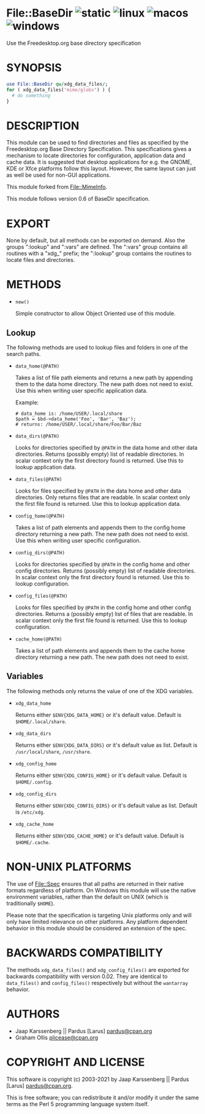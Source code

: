 # File::BaseDir ![static](https://github.com/uperl/File-BaseDir/workflows/static/badge.svg) ![linux](https://github.com/uperl/File-BaseDir/workflows/linux/badge.svg) ![macos](https://github.com/uperl/File-BaseDir/workflows/macos/badge.svg) ![windows](https://github.com/uperl/File-BaseDir/workflows/windows/badge.svg)

Use the Freedesktop.org base directory specification

# SYNOPSIS

```perl
use File::BaseDir qw/xdg_data_files/;
for ( xdg_data_files('mime/globs') ) {
  # do something
}
```

# DESCRIPTION

This module can be used to find directories and files as specified
by the Freedesktop.org Base Directory Specification. This specifications
gives a mechanism to locate directories for configuration, application data
and cache data. It is suggested that desktop applications for e.g. the
GNOME, KDE or Xfce platforms follow this layout. However, the same layout can
just as well be used for non-GUI applications.

This module forked from [File::MimeInfo](https://metacpan.org/pod/File::MimeInfo).

This module follows version 0.6 of BaseDir specification.

# EXPORT

None by default, but all methods can be exported on demand.
Also the groups ":lookup" and ":vars" are defined. The ":vars" group
contains all routines with a "xdg\_" prefix; the ":lookup" group
contains the routines to locate files and directories.

# METHODS

- `new()`

    Simple constructor to allow Object Oriented use of this module.

## Lookup

The following methods are used to lookup files and folders in one of the
search paths.

- `data_home(@PATH)`

    Takes a list of file path elements and returns a new path by appending
    them to the data home directory. The new path does not need to exist.
    Use this when writing user specific application data.

    Example:

    ```
    # data_home is: /home/USER/.local/share
    $path = $bd->data_home('Foo', 'Bar', 'Baz');
    # returns: /home/USER/.local/share/Foo/Bar/Baz
    ```

- `data_dirs(@PATH)`

    Looks for directories specified by `@PATH` in the data home and
    other data directories. Returns (possibly empty) list of readable
    directories. In scalar context only the first directory found is
    returned. Use this to lookup application data.

- `data_files(@PATH)`

    Looks for files specified by `@PATH` in the data home and other data
    directories. Only returns files that are readable. In scalar context only
    the first file found is returned. Use this to lookup application data.

- `config_home(@PATH)`

    Takes a list of path elements and appends them to the config home
    directory returning a new path. The new path does not need to exist.
    Use this when writing user specific configuration.

- `config_dirs(@PATH)`

    Looks for directories specified by `@PATH` in the config home and
    other config directories. Returns (possibly empty) list of readable
    directories. In scalar context only the first directory found is
    returned. Use this to lookup configuration.

- `config_files(@PATH)`

    Looks for files specified by `@PATH` in the config home and other
    config directories. Returns a (possibly empty) list of files that
    are readable. In scalar context only the first file found is returned.
    Use this to lookup configuration.

- `cache_home(@PATH)`

    Takes a list of path elements and appends them to the cache home
    directory returning a new path. The new path does not need to exist.

## Variables

The following methods only returns the value of one of the XDG variables.

- `xdg_data_home`

    Returns either `$ENV{XDG_DATA_HOME}` or it's default value.
    Default is `$HOME/.local/share`.

- `xdg_data_dirs`

    Returns either `$ENV{XDG_DATA_DIRS}` or it's default value as list.
    Default is `/usr/local/share`, `/usr/share`.

- `xdg_config_home`

    Returns either `$ENV{XDG_CONFIG_HOME}` or it's default value.
    Default is `$HOME/.config`.

- `xdg_config_dirs`

    Returns either `$ENV{XDG_CONFIG_DIRS}` or it's default value as list.
    Default is `/etc/xdg`.

- `xdg_cache_home`

    Returns either `$ENV{XDG_CACHE_HOME}` or it's default value.
    Default is `$HOME/.cache`.

# NON-UNIX PLATFORMS

The use of [File::Spec](https://metacpan.org/pod/File::Spec) ensures that all paths are returned in their native
formats regardless of platform.  On Windows this module will use the native
environment variables, rather than the default on UNIX (which is traditionally
`$HOME`).

Please note that the specification is targeting Unix platforms only and
will only have limited relevance on other platforms. Any platform dependent
behavior in this module should be considered an extension of the spec.

# BACKWARDS COMPATIBILITY

The methods `xdg_data_files()` and `xdg_config_files()` are exported for
backwards compatibility with version 0.02. They are identical to `data_files()`
and `config_files()` respectively but without the `wantarray` behavior.

# AUTHORS

- Jaap Karssenberg || Pardus \[Larus\] <pardus@cpan.org>
- Graham Ollis <plicease@cpan.org>

# COPYRIGHT AND LICENSE

This software is copyright (c) 2003-2021 by Jaap Karssenberg || Pardus \[Larus\] <pardus@cpan.org>.

This is free software; you can redistribute it and/or modify it under
the same terms as the Perl 5 programming language system itself.
